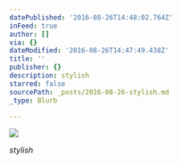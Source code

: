 ```yaml
---
datePublished: '2016-08-26T14:48:02.764Z'
inFeed: true
author: []
via: {}
dateModified: '2016-08-26T14:47:49.438Z'
title: ''
publisher: {}
description: stylish
starred: false
sourcePath: _posts/2016-08-26-stylish.md
_type: Blurb

---
```

![](https://the-grid-user-content.s3-us-west-2.amazonaws.com/e48db42c-cced-4236-905b-7849af8de1be.jpg)

_stylish_